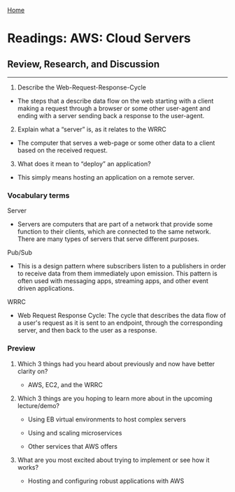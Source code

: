 [Home](README.md)
 
# Readings: AWS: Cloud Servers
 
## Review, Research, and Discussion
 
---------------

1) Describe the Web-Request-Response-Cycle 

  * The steps that a describe data flow on the web starting with a client making a request through a browser or some other user-agent and ending with a server sending back a response to the user-agent. 

2) Explain what a “server” is, as it relates to the WRRC 

  * The computer that serves a web-page or some other data to a client based on the received request.

3) What does it mean to “deploy” an application?

  * This simply means hosting an application on a remote server.

### Vocabulary terms

Server

  * Servers are computers that are part of a network that provide some function to their clients, which are connected to the same network. There are many types of servers that serve different purposes.

Pub/Sub

  * This is a design pattern where subscribers listen to a publishers in order to receive data from them immediately upon emission.  This pattern is often used with messaging apps, streaming apps, and other event driven applications.

WRRC

  * Web Request Response Cycle: The cycle that describes the data flow of a user's request as it is sent to an endpoint, through the corresponding server, and then back to the user as a response.

### Preview

1) Which 3 things had you heard about previously and now have better clarity on?
  
    * AWS, EC2, and the WRRC

2) Which 3 things are you hoping to learn more about in the upcoming lecture/demo?

    * Using EB virtual environments to host complex servers

    * Using and scaling microservices

    * Other services that AWS offers

3) What are you most excited about trying to implement or see how it works?

    * Hosting and configuring robust applications with AWS
